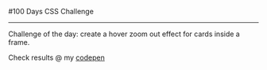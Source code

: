 #100 Days CSS Challenge

---

Challenge of the day: create a hover zoom out effect for cards inside a frame.

Check results @ my [codepen](https://codepen.io/jennifer-ellen-magpantay/pen/RwoVQLv)